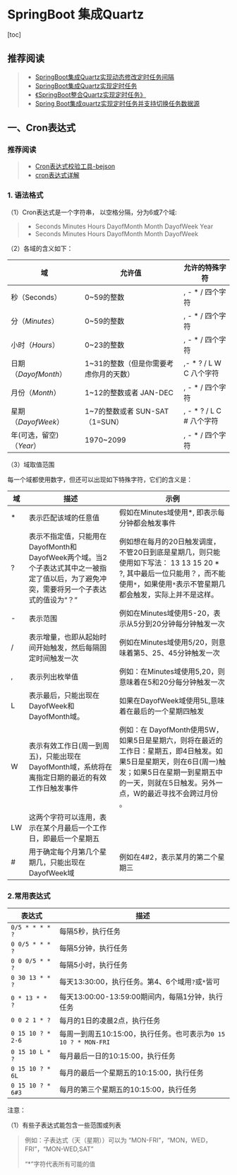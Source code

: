 # SpringBoot 集成Quartz

[toc]



## 推荐阅读

> - [SpringBoot集成Quartz实现动态修改定时任务间隔](https://juejin.im/post/6844904003675881486)
> - [SpringBoot集成Quartz实现定时任务](https://segmentfault.com/a/1190000022552084)
> - [《SpringBoot整合Quartz实现定时任务》](https://www.jianshu.com/p/a99b80021be6)
> - [Spring Boot集成quartz实现定时任务并支持切换任务数据源](https://juejin.im/post/6844903926433579016)





## 一、Cron表达式

### 推荐阅读

> - [Cron表达式校验工具-bejson](https://www.bejson.com/othertools/cronvalidate/)
> - [cron表达式详解](https://www.cnblogs.com/linjiqin/p/3178452.html)

### 1. 语法格式

（1）Cron表达式是一个字符串， 以空格分隔，分为6或7个域:

> - Seconds Minutes Hours DayofMonth Month DayofWeek Year
> - Seconds Minutes Hours DayofMonth Month DayofWeek



（2）各域的含义如下：

| 域                       | 允许值                                 | 允许的特殊字符             |
| ------------------------ | -------------------------------------- | -------------------------- |
| 秒（Seconds）            | 0~59的整数                             | , - * /   四个字符         |
| 分（*Minutes*）          | 0~59的整数                             | , - * /   四个字符         |
| 小时（*Hours*）          | 0~23的整数                             | , - * /   四个字符         |
| 日期（*DayofMonth*）     | 1~31的整数（但是你需要考虑你月的天数） | ,- * ? / L W C   八个字符  |
| 月份（*Month*）          | 1~12的整数或者 JAN-DEC                 | , - * /   四个字符         |
| 星期（*DayofWeek*）      | 1~7的整数或者 SUN-SAT （1=SUN）        | , - * ? / L C #   八个字符 |
| 年(可选，留空)（*Year*） | 1970~2099                              | , - * /   四个字符         |



（3）域取值范围

每一个域都使用数字，但还可以出现如下特殊字符，它们的含义是：

| 域   | 描述                                                         | 示例                                                         |
| ---- | ------------------------------------------------------------ | ------------------------------------------------------------ |
| *    | 表示匹配该域的任意值                                         | 假如在Minutes域使用*, 即表示每分钟都会触发事件               |
| ?    | 表示不指定值，只能用在DayofMonth和DayofWeek两个域。当2个子表达式其中之一被指定了值以后，为了避免冲突，需要将另一个子表达式的值设为“？” | 例如想在每月的20日触发调度，不管20日到底是星期几，则只能使用如下写法： 13 13 15 20 * ?, 其中最后一位只能用？，而不能使用`*`，如果使用`*`表示不管星期几都会触发，实际上并不是这样。 |
| -    | 表示范围                                                     | 例如在Minutes域使用5-20，表示从5分到20分钟每分钟触发一次     |
| /    | 表示增量，也即从起始时间开始触发，然后每隔固定时间触发一次   | 例如在Minutes域使用5/20，则意味着第5、25、45分钟触发一次     |
| ,    | 表示列出枚举值                                               | 例如：在Minutes域使用5,20，则意味着在5和20分每分钟触发一次   |
| L    | 表示最后，只能出现在DayofWeek和DayofMonth域。                | 如果在DayofWeek域使用5L,意味着在最后的一个星期四触发         |
| W    | 表示有效工作日(周一到周五)，只能出现在DayofMonth域，系统将在离指定日期的最近的有效工作日触发事件 | 例如：在 DayofMonth使用5W，如果5日是星期六，则将在最近的工作日：星期五，即4日触发。如果5日是星期天，则在6日(周一)触发；如果5日在星期一到星期五中的一天，则就在5日触发。另外一点，W的最近寻找不会跨过月份 。 |
| LW   | 这两个字符可以连用，表示在某个月最后一个工作日，即最后一个星期五 |                                                              |
| #    | 用于确定每个月第几个星期几，只能出现在DayofWeek域            | 例如在4#2，表示某月的第二个星期三                            |



### 2.常用表达式

| 表达式            | 描述                                                         |
| ----------------- | ------------------------------------------------------------ |
| `0/5 * * * * ?`   | 每隔5秒，执行任务                                            |
| `0 0/5 * * * ?`   | 每隔5分钟，执行任务                                          |
| `0 0 0/5 * * ?`   | 每隔5小时，执行任务                                          |
| `0 30 13 * * ?`   | 每天13:30:00，执行任务。第4、6个域用`?`或`*`皆可             |
| `0 * 13 * * ?`    | 每天13:00:00-13:59:00期间内，每隔1分钟，执行任务             |
| `0 0 2 1 * ?`     | 每月的1日的凌晨2点，执行任务                                 |
| `0 15 10 ? * 2-6` | 每周一到周五10:15:00，执行任务。也可表示为``0 15 10 ? * MON-FRI`` |
| `0 15 10 L * ?`   | 每月最后一日的10:15:00，执行任务                             |
| `0 15 10 ? * 6L`  | 每月的最后一个星期五的10:15:00，执行任务                     |
| `0 15 10 ? * 6#3` | 每月的第三个星期五的10:15:00，执行任务                       |



注意：

（1）有些子表达式能包含一些范围或列表

> 例如：子表达式（天（星期））可以为 “MON-FRI”，“MON，WED，FRI”，“MON-WED,SAT”
>
> “*”字符代表所有可能的值



























